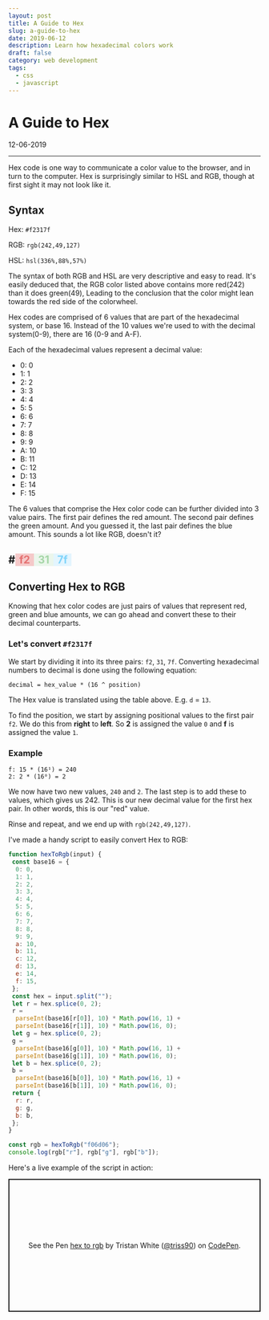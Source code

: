 ```yaml
---
layout: post
title: A Guide to Hex
slug: a-guide-to-hex
date: 2019-06-12
description: Learn how hexadecimal colors work
draft: false
category: web development
tags:
  - css
  - javascript
---
```


# A Guide to Hex

<p class='timestamp'><time datetime='12-06-2019'>12-06-2019</time></p>
<hr>

Hex code is one way to communicate a color value to the browser, and in turn to the computer.
Hex is surprisingly similar to HSL and RGB, though at first sight it may not look like it.

## Syntax

Hex: `#f2317f`

RGB: `rgb(242,49,127)`

HSL: `hsl(336%,88%,57%)`

The syntax of both RGB and HSL are very descriptive and easy to read.
It's easily deduced that, the RGB color listed above contains more red(242) than it does green(49),
Leading to the conclusion that the color might lean towards the red side of the colorwheel.

Hex codes are comprised of 6 values that are part of the hexadecimal system, or base 16.
Instead of the 10 values we're used to with the decimal system(0-9), there are 16 (0-9 and A-F).

Each of the hexadecimal values represent a decimal value:

- 0: 0
- 1: 1
- 2: 2
- 3: 3
- 4: 4
- 5: 5
- 6: 6
- 7: 7
- 8: 8
- 9: 9
- A: 10
- B: 11
- C: 12
- D: 13
- E: 14
- F: 15

The 6 values that comprise the Hex color code can be further divided into 3 value pairs.
The first pair defines the red amount.
The second pair defines the green amount. And you guessed it,
the last pair defines the blue amount. This sounds a lot like RGB, doesn't it?

## \#<span style="background:#f5c9c9;color:#e57373;padding:0 0.5rem;">f2</span><span style="background:#ebf6ec;color:#a5d6a7;padding:0 0.5rem;">31</span><span style="background:#e3f5fe;color:#81d4fa;padding:0 0.5rem;">7f</span>

## Converting Hex to RGB

Knowing that hex color codes are just pairs of values that represent red, green and blue amounts,
we can go ahead and convert these to their decimal counterparts.

### Let's convert `#f2317f`

We start by dividing it into its three pairs: `f2`, `31`, `7f`.
Converting hexadecimal numbers to decimal is done using the following equation:

```
decimal = hex_value * (16 ^ position)
```

The Hex value is translated using the table above. E.g. `d` = `13`.

To find the position, we start by assigning positional values to the first pair `f2`.
We do this from **right** to **left**. So **2** is assigned the value `0` and **f** is assigned the value `1`.

### Example

```
f: 15 * (16¹) = 240
2: 2 * (16⁰) = 2
```

We now have two new values, `240` and `2`. The last step is to add these to values, which gives us 242. This is our new decimal value for the first hex pair.
In other words, this is our "red" value.

Rinse and repeat, and we end up with `rgb(242,49,127)`.

I've made a handy script to easily convert Hex to RGB:

```javascript
function hexToRgb(input) {
 const base16 = {
  0: 0,
  1: 1,
  2: 2,
  3: 3,
  4: 4,
  5: 5,
  6: 6,
  7: 7,
  8: 8,
  9: 9,
  a: 10,
  b: 11,
  c: 12,
  d: 13,
  e: 14,
  f: 15,
 };
 const hex = input.split("");
 let r = hex.splice(0, 2);
 r =
  parseInt(base16[r[0]], 10) * Math.pow(16, 1) +
  parseInt(base16[r[1]], 10) * Math.pow(16, 0);
 let g = hex.splice(0, 2);
 g =
  parseInt(base16[g[0]], 10) * Math.pow(16, 1) +
  parseInt(base16[g[1]], 10) * Math.pow(16, 0);
 let b = hex.splice(0, 2);
 b =
  parseInt(base16[b[0]], 10) * Math.pow(16, 1) +
  parseInt(base16[b[1]], 10) * Math.pow(16, 0);
 return {
  r: r,
  g: g,
  b: b,
 };
}

const rgb = hexToRgb("f06d06");
console.log(rgb["r"], rgb["g"], rgb["b"]);
```

Here's a live example of the script in action:

<p class="codepen" data-height="265" data-theme-id="light" data-default-tab="js,result" data-user="triss90" data-slug-hash="GbRdZx" style="height: 265px; box-sizing: border-box; display: flex; align-items: center; justify-content: center; border: 2px solid; margin: 1em 0; padding: 1em;" data-pen-title="hex to rgb">
  <span>See the Pen <a href="https://codepen.io/triss90/pen/GbRdZx/">
  hex to rgb</a> by Tristan  White (<a href="https://codepen.io/triss90">@triss90</a>)
  on <a href="https://codepen.io">CodePen</a>.</span>
</p>
<script async src="https://static.codepen.io/assets/embed/ei.js"></script>
